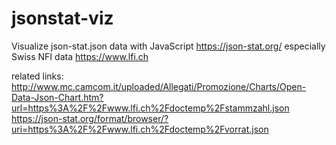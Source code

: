 # jsonstat-viz
Visualize json-stat.json data with JavaScript
https://json-stat.org/
especially Swiss NFI data
https://www.lfi.ch

related links:
http://www.mc.camcom.it/uploaded/Allegati/Promozione/Charts/Open-Data-Json-Chart.htm?url=https%3A%2F%2Fwww.lfi.ch%2Fdoctemp%2Fstammzahl.json
https://json-stat.org/format/browser/?uri=https%3A%2F%2Fwww.lfi.ch%2Fdoctemp%2Fvorrat.json